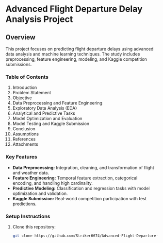 # Advanced Flight Departure Delay Analysis Project

## Overview
This project focuses on predicting flight departure delays using advanced data analysis and machine learning techniques. The study includes preprocessing, feature engineering, modeling, and Kaggle competition submissions.

### Table of Contents
1. Introduction
2. Problem Statement
3. Objective
4. Data Preprocessing and Feature Engineering
5. Exploratory Data Analysis (EDA)
6. Analytical and Predictive Tasks
7. Model Optimization and Evaluation
8. Model Testing and Kaggle Submission
9. Conclusion
10. Assumptions
11. References
12. Attachments

### Key Features
- **Data Preprocessing:** Integration, cleaning, and transformation of flight and weather data.
- **Feature Engineering:** Temporal feature extraction, categorical encoding, and handling high cardinality.
- **Predictive Modeling:** Classification and regression tasks with model optimization and validation.
- **Kaggle Submission:** Real-world competition participation with test predictions.

### Setup Instructions
1. Clone this repository:
   ```bash
   git clone https://github.com/Striker6674/Advanced-Flight-Departure-Delay-Analysis-Project.git
